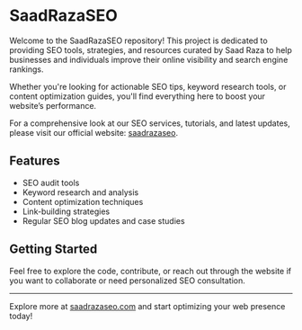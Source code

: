# SaadRazaSEO

Welcome to the SaadRazaSEO repository! This project is dedicated to providing SEO tools, strategies, and resources curated by Saad Raza to help businesses and individuals improve their online visibility and search engine rankings.

Whether you're looking for actionable SEO tips, keyword research tools, or content optimization guides, you'll find everything here to boost your website’s performance.

For a comprehensive look at our SEO services, tutorials, and latest updates, please visit our official website: [saadrazaseo](https://saadrazaseo.com).

## Features

- SEO audit tools
- Keyword research and analysis
- Content optimization techniques
- Link-building strategies
- Regular SEO blog updates and case studies

## Getting Started

Feel free to explore the code, contribute, or reach out through the website if you want to collaborate or need personalized SEO consultation.

---

Explore more at [saadrazaseo.com](https://saadrazaseo.com) and start optimizing your web presence today!
